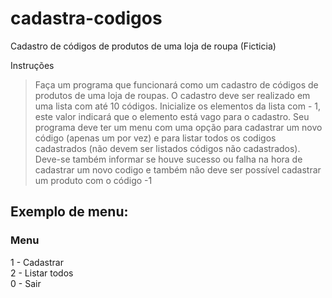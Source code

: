 # cadastra-codigos
 Cadastro de códigos de produtos de uma loja de roupa (Ficticia)

Instruções
> Faça um programa que funcionará como um cadastro de códigos de produtos de uma loja de roupas. O cadastro deve ser realizado em uma lista com até 10 códigos. Inicialize os elementos da lista com - 1, este valor indicará que o elemento está vago para o cadastro. Seu programa deve ter um menu com uma opção para cadastrar um novo código (apenas um por vez) e para listar todos os codigos cadastrados (não devem ser listados códigos não cadastrados). Deve-se também informar se houve sucesso ou falha na hora de cadastrar um novo codigo e também não deve ser possível cadastrar um produto com o código -1

<h2>Exemplo de menu:</h2>

<h3>Menu</h3>
1 - Cadastrar<br>
2 - Listar todos<br>
0 - Sair<br>